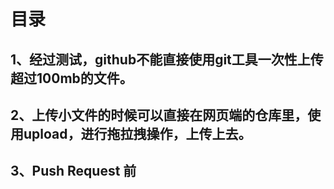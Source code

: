 # 目录

## 1、经过测试，github不能直接使用git工具一次性上传超过100mb的文件。

## 2、上传小文件的时候可以直接在网页端的仓库里，使用upload，进行拖拉拽操作，上传上去。

## 3、Push Request 前

